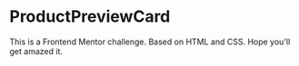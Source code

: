 # ProductPreviewCard
This is a Frontend Mentor challenge. Based on HTML  and CSS. Hope you'll get amazed it.

